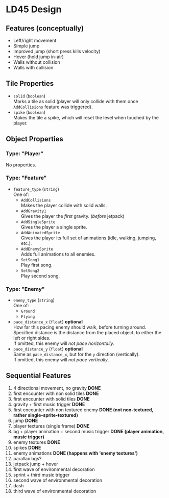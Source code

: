# LD45 Design
## Features (conceptually)
- Left/right movement
- Simple jump
- Improved jump (short press kills velocity)
- Hover (hold jump in-air)
- Walls without collision
- Walls with collision

## Tile Properties
- `solid` (`boolean`)  
  Marks a tile as solid (player will only collide with them once `AddCollisions` feature was triggered).
- `spike` (`boolean`)  
  Makes the tile a spike, which will reset the level when touched by the player.

## Object Properties
### Type: "Player"
No properties.

### Type: "Feature"
- `feature_type` (`string`)  
  One of:  
  - `AddCollisions`  
    Makes the player collide with solid walls.
  - `AddGravity1`  
    Gives the player the _first_ gravity. (_before_ jetpack)
  - `AddSingleSprite`  
    Gives the player a single sprite.
  - `AddAnimatedSprite`  
    Gives the player its full set of animations (idle, walking, jumping, etc.).
  - `AddEnemySprite`  
    Adds full animations to all enemies.
  - `SetSong1`  
    Play first song.
  - `SetSong2`  
    Play second song.

### Type: "Enemy"
- `enemy_type` (`string`)  
  One of:  
  - `Ground`
  - `Flying`
- `pace_distance_x` (`float`) __optional__  
  How far this pacing enemy should walk, before turning around.  
  Specified distance is the distance from the placed object, to either the left or right sides.  
  If omitted, this enemy will _not pace horizontally_.
- `pace_distance_y` (`float`) __optional__  
  Same as `pace_distance_x`, but for the `y` direction (vertically).  
  If omitted, this enemy will _not pace vertically_.

## Sequential Features
1.  4 directional movement, no gravity __DONE__
2.  first encounter with non solid tiles __DONE__
3.  first encounter with solid tiles __DONE__
4.  gravity + first music trigger __DONE__
5.  first encounter with non textured enemy __DONE (not non-textured, rather single-sprite-textured)__
6.  jump __DONE__
7.  player textures (single frame) __DONE__
8.  bg + player animation + second music trigger __DONE (player animation, music trigger)__
9.  enemy textures __DONE__
10. spikes __DONE__
11. enemy animations __DONE (happens with 'enemy textures')__
12. parallax bgs?
13. jetpack jump + hover
14. first wave of environmental decoration
15. sprint + third music trigger
16. second wave of environmental decoration
17. dash
18. third wave of environmental decoration
